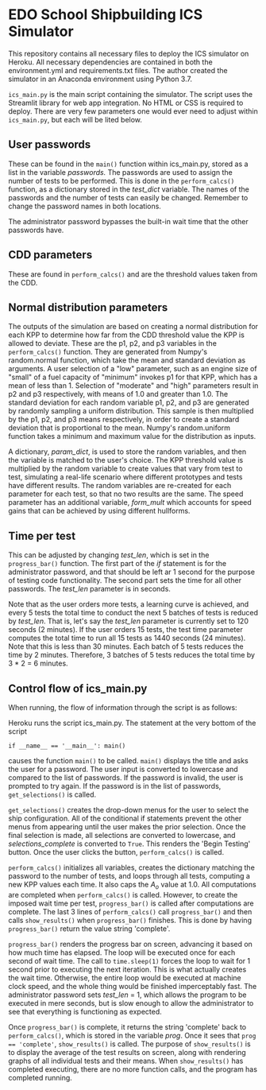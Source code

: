 # EDO School Shipbuilding ICS Simulator

This repository contains all necessary files to deploy the ICS simulator on Heroku. All necessary dependencies are contained in both the environment.yml and requirements.txt files. The author created the simulator in an Anaconda environment using Python 3.7. 

```ics_main.py``` is the main script containing the simulator. The script uses the Streamlit library for web app integration. No HTML or CSS is required to deploy. There are very few parameters one would ever need to adjust within ```ics_main.py```, but each will be lited below.

## User passwords
These can be found in the ```main()``` function within ics_main.py, stored as a list in the variable _passwords._ The passwords are used to assign the number of tests to be performed. This is done in the ```perform_calcs()``` function, as a dictionary stored in the _test_dict_ variable. The names of the passwords and the number of tests can easily be changed. Remember to change the password names in both locations.

The administrator password bypasses the built-in wait time that the other passwords have.

## CDD parameters
These are found in ```perform_calcs()``` and are the threshold values taken from the CDD.

## Normal distribution parameters
The outputs of the simulation are based on creating a normal distribution for each KPP to determine how far from the CDD threshold value the KPP is allowed to deviate. These are the p1, p2, and p3 variables in the ```perform_calcs()``` function. They are generated from Numpy's random.normal function, which take the mean and standard deviation as arguments. A user selection of a "low" parameter, such as an engine size of "small" of a fuel capacity of "minimum" invokes p1 for that KPP, which has a mean of less than 1. Selection of "moderate" and "high" parameters result in p2 and p3 respectively, with means of 1.0 and greater than 1.0. The standard deviation for each random variable p1, p2, and p3 are generated by randomly sampling a uniform distribution. This sample is then multiplied by the p1, p2, and p3 means respectively, in order to create a standard deviation that is proportional to the mean. Numpy's random.uniform function takes a minimum and maximum value for the distribution as inputs. 

A dictionary, _param_dict_, is used to store the random variables, and then the variable is matched to the user's choice. The KPP threshold value is multiplied by the random variable to create values that vary from test to test, simulating a real-life scenario where different prototypes and tests have different results. The random variables are re-created for each parameter for each test, so that no two results are the same. The speed parameter has an additional variable, _form_mult_ which accounts for speed gains that can be achieved by using different hullforms. 

## Time per test
This can be adjusted by changing _test_len_, which is set in the ```progress_bar()``` function. The first part of the _if_ statement is for the administrator password, and that should be left ar 1 second for the purpose of testing code functionality. The second part sets the time for all other passwords. The _test_len_ parameter is in seconds. 

Note that as the user orders more tests, a learning curve is achieved, and every 5 tests the total time to conduct the next 5 batches of tests is reduced by _test_len_. That is, let's say the _test_len_ parameter is currently set to 120 seconds (2 minutes). If the user orders 15 tests, the test time parameter computes the total time to run all 15 tests as 1440 seconds (24 minutes). Note that this is less than 30 minutes. Each batch of 5 tests reduces the time by 2 minutes. Therefore, 3 batches of 5 tests reduces the total time by 3 * 2 = 6 minutes.

## Control flow of ics_main.py

When running, the flow of information through the script is as follows:

Heroku runs the script ics_main.py. The statement at the very bottom of the script 

```if __name__ == '__main__': main() ```

causes the function ```main()``` to be called. ```main()``` displays the title and asks the user for a password. The user input is converted to lowercase and compared to the list of passwords. If the password is invalid, the user is prompted to try again. If the password is in the list of passwords, ```get_selections()``` is called.

```get_selections()``` creates the drop-down menus for the user to select the ship configuration. All of the conditional if statements prevent the other menus from appearing until the user makes the prior selection. Once the final selection is made, all selections are converted to lowercase, and _selections_complete_ is converted to ```True```. This renders the 'Begin Testing' button. Once the user clicks the button, ```perform_calcs()``` is called.

```perform_calcs()``` initializes all variables, creates the dictionary matching the password to the number of tests, and loops through all tests, computing a new KPP values each time. It also caps the $A_o$ value at 1.0. All computations are completed when ```perform_calcs()``` is called. However, to create the imposed wait time per test, ```progress_bar()``` is called after computations are complete. The last 3 lines of ```perform_calcs()``` call ```progress_bar()``` and then calls ```show_results()``` when ```progress_bar()``` finishes. This is done by having ```progress_bar()``` return the value string 'complete'.

```progress_bar()``` renders the progress bar on screen, advancing it based on how much time has elapsed. The loop will be executed once for each second of wait time. The call to ```time.sleep(1)``` forces the loop to wait for 1 second prior to executing the next iteration. This is what actually creates the wait time. Otherwise, the entire loop would be executed at machine clock speed, and the whole thing would be finished imperceptably fast. The administrator password sets _test_len_ = 1, which allows the program to be executed in mere seconds, but is slow enough to allow the administrator to see that everything is functioning as expected.

Once ```progress_bar()``` is complete, it returns the string 'complete' back to ```perform_calcs()```, which is stored in the variable _prog_. Once it sees that ```prog == 'complete'```, ```show_results()``` is called. The purpose of ```show_results()``` is to display the average of the test results on screen, along with rendering graphs of all individual tests and their means. When ```show_results()``` has completed executing, there are no more function calls, and the program has completed running.